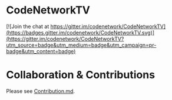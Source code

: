 # CodeNetworkTV

[![Join the chat at https://gitter.im/codenetwork/CodeNetworkTV](https://badges.gitter.im/codenetwork/CodeNetworkTV.svg)](https://gitter.im/codenetwork/CodeNetworkTV?utm_source=badge&utm_medium=badge&utm_campaign=pr-badge&utm_content=badge)


# Collaboration & Contributions

Please see [Contribution.md][contribute].

[contribute]: https://github.com/codenetwork/CodeNetworkTV/blob/master/Contribution.md